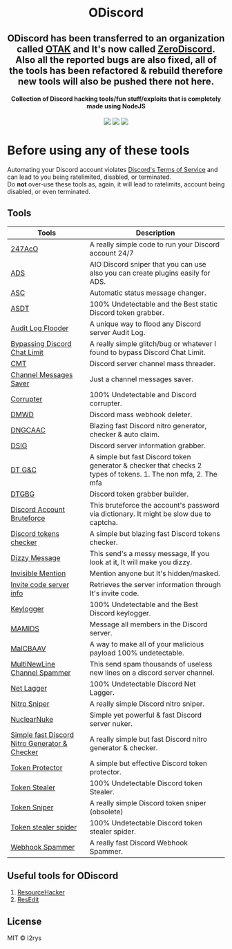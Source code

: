 <h1 align="center">ODiscord</h1>
<h2 align="center">ODiscord has been transferred to an organization called <a href="https://github.com/OTAKKATO">OTAK</a> and It's now called <a href="https://github.com/OTAKKATO/ZeroDiscord">ZeroDiscord</a>. Also all the reported bugs are also fixed, all of the tools has been refactored & rebuild therefore new tools will also be pushed there not here.</h2>
<h4 align="center">Collection of Discord hacking tools/fun stuff/exploits that is completely made using NodeJS</h4>
<p align="center">
	<a href="https://github.com/I2rys/ODiscord/blob/main/LICENSE"><img src="https://img.shields.io/github/license/I2rys/ODiscord?style=flat-square"></img></a>
	<a href="https://github.com/I2rys/ODiscord/issues"><img src="https://img.shields.io/github/issues/I2rys/ODiscord.svg"></img></a>
	<a href="https://nodejs.org/"><img src="https://img.shields.io/badge/-Nodejs-green?style=flat-square&logo=Node.js"></img></a>
</p>

# Before using any of these tools
Automating your Discord account violates [Discord's Terms of Service](https://discord.com/tos) and can lead to you being ratelimited, disabled, or terminated.
<br>Do **not** over-use these tools as, again, it will lead to ratelimits, account being disabled, or even terminated.

## Tools
| Tools                                                                                          	| Description                                                                                                   	|
|------------------------------------------------------------------------------------------------	|---------------------------------------------------------------------------------------------------------------	|
| [247AcO](247AcO)                                                                               	| A really simple code to run your Discord account 24/7                                                         	|
| [ADS](ADS)                                                                                     	| AIO Discord sniper that you can use also you can create plugins easily for ADS.                               	|
| [ASC](ASC)                                                                                     	| Automatic status message changer.                                                                             	|
| [ASDT](ASDT)                                                                                   	| 100% Undetectable and the Best static Discord token grabber.                                                  	|
| [Audit Log Flooder](Audit%20Log%20Flooder)                                                         	| A unique way to flood any Discord server Audit Log.                                                           	|
| [Bypassing Discord Chat Limit](Bypassing%20Discord%20Chat%20Limit)                                   	| A really simple glitch/bug or whatever I found to bypass Discord Chat Limit.                                  	|
| [CMT](CMT)                                                                                     	| Discord server channel mass threader.                                                                         	|
| [Channel Messages Saver](Channel%20Messages%20Saver)                                               	| Just a channel messages saver.                                                                                	|
| [Corrupter](Corrupter)                                                                         	| 100% Undetectable and Discord corrupter.                                                                      	|
| [DMWD](DMWD)                                                                                   	| Discord mass webhook deleter.                                                                                 	|
| [DNGCAAC](DNGCAAC)                                                                             	| Blazing fast Discord nitro generator, checker & auto claim.                                                   	|
| [DSIG](DSIG)                                                                                   	| Discord server information grabber.                                                                           	|
| [DT G&C](DT%20G&C)                                                                               	| A simple but fast Discord token generator & checker that checks 2 types of tokens. 1. The non mfa, 2. The mfa 	|
| [DTGBG](DTGBG)                                                                                 	| Discord token grabber builder.                                                                                	|
| [Discord Account Bruteforce](Discord%20Account%20Bruteforce)                                       	| This bruteforce the account's password via dictionary. It might be slow due to captcha.                       	|
| [Discord tokens checker](Discord%20tokens%20checker)                                               	| A simple but blazing fast Discord tokens checker.                                                             	|
| [Dizzy Message](Dizzy%20Message)                                                                 	| This send's a messy message, If you look at it, It will make you dizzy.                                       	|
| [Invisible Mention](Invisible%20Mention)                                                         	| Mention anyone but It's hidden/masked.                                                                        	|
| [Invite code server info](Invite%20code%20server%20info)                                             	| Retrieves the server information through It's invite code.                                                    	|
| [Keylogger](Keylogger)                                                                         	| 100% Undetectable and the Best Discord keylogger.                                                             	|
| [MAMIDS](MAMIDS)                                                                               	| Message all members in the Discord server.                                                                    	|
| [MalCBAAV](MalCBAAV)                                                                           	| A way to make all of your malicious payload 100% undetectable.                                                	|
| [MultiNewLine Channel Spammer](MultiNewLine%20Channel%20Spammer)                                   	| This send spam thousands of useless new lines on a discord server channel.                                    	|
| [Net Lagger](Net%20Lagger)                                                                       	| 100% Undetectable Discord Net Lagger.                                                                         	|
| [Nitro Sniper](Nitro%20Sniper)                                                                   	| A really simple Discord nitro sniper.                                                                         	|
| [NuclearNuke](NuclearNuke)                                                                     	| Simple yet powerful & fast Discord server nuker.                                                              	|
| [Simple fast Discord Nitro Generator & Checker](Simple%20fast%20Discord%20Nitro%20Generator%20&%20Checker) 	| A really simple but fast Discord nitro generator & checker.                                                   	|
| [Token Protector](Token%20Protector)                                                             	| A simple but effective Discord token protector.                                                               	|
| [Token Stealer](Token%20Stealer)                                                                 	| 100% Undetectable Discord token Stealer.                                                                      	|
| [Token Sniper](Token%20Sniper)                                                                   	| A really simple Discord token sniper (obsolete)                                                               	|
| [Token stealer spider](Token%20stealer%20spider)                                                   	| 100% Undetectable Discord token stealer spider.                                                               	|
| [Webhook Spammer](Webhook%20Spammer)                                                                              	| A really fast Discord Webhook Spammer.                                                                        	|

## Useful tools for ODiscord

 1. [ResourceHacker](http://www.angusj.com/resourcehacker/)
 2. [ResEdit](https://www.start64.com/index.php/64-bit-software/64bit-development/5701-resedit-64bit-version)

## License
MIT © I2rys
